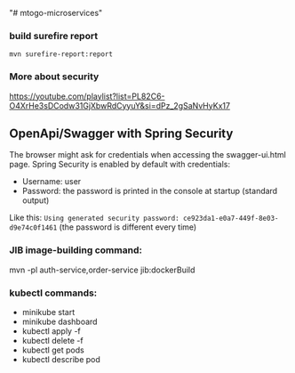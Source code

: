 "# mtogo-microservices" 


### build surefire report
``mvn surefire-report:report``

### More about security
https://youtube.com/playlist?list=PL82C6-O4XrHe3sDCodw31GjXbwRdCyyuY&si=dPz_2gSaNvHyKx17

## OpenApi/Swagger with Spring Security

The browser might ask for credentials when accessing the swagger-ui.html page. Spring Security is enabled by default with credentials:
* Username: user
* Password: the password is printed in the console at startup (standard output)

Like this:
`Using generated security password: ce923da1-e0a7-449f-8e03-d9e74c0f1461` (the password is different every time)


### JIB image-building command:
mvn -pl auth-service,order-service jib:dockerBuild

### kubectl commands:
* minikube start
* minikube dashboard
* kubectl apply -f <yaml-file>
* kubectl delete -f <yaml-file>
* kubectl get pods
* kubectl describe pod <pod-name>

